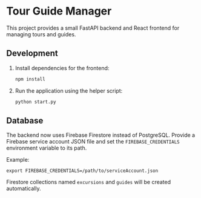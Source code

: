 # Tour Guide Manager

This project provides a small FastAPI backend and React frontend for managing tours and guides.

## Development

1. Install dependencies for the frontend:
   ```bash
   npm install
   ```
2. Run the application using the helper script:
   ```bash
   python start.py
   ```

## Database

The backend now uses Firebase Firestore instead of PostgreSQL. Provide a Firebase service account JSON file and set the `FIREBASE_CREDENTIALS` environment variable to its path.

Example:

```
export FIREBASE_CREDENTIALS=/path/to/serviceAccount.json
```

Firestore collections named `excursions` and `guides` will be created automatically.
